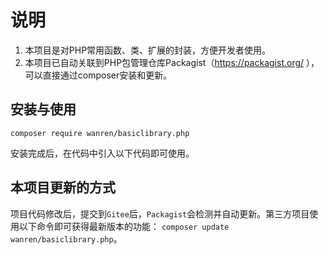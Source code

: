 # 说明

1. 本项目是对PHP常用函数、类、扩展的封装，方便开发者使用。
2. 本项目已自动关联到PHP包管理仓库Packagist（https://packagist.org/ ），可以直接通过composer安装和更新。

## 安装与使用

```
composer require wanren/basiclibrary.php
```

安装完成后，在代码中引入以下代码即可使用。

## 本项目更新的方式

项目代码修改后，提交到`Gitee`后，`Packagist`会检测并自动更新。第三方项目使用以下命令即可获得最新版本的功能：
`composer update wanren/basiclibrary.php`。
